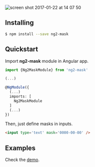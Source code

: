 ![screen shot 2017-01-22 at 14 07 50](https://cloud.githubusercontent.com/assets/1526680/22182355/31d103ca-e0ac-11e6-9664-c7c0399ef69f.png)

## Installing

```bash
$ npm install --save ng2-mask
```

## Quickstart

Import **ng2-mask** module in Angular app.

```typescript
import {Ng2MaskModule} from 'ng2-mask'

(...)

@NgModule({
  (...)
  imports: [
    Ng2MaskModule
  ]
  (...)
})
```

Then, just define masks in inputs.

```html
<input type='text' mask='0000-00-00' />
```

## Examples

Check the [demo](https://nepipenkoigor.github.io/ng2-mask/).
